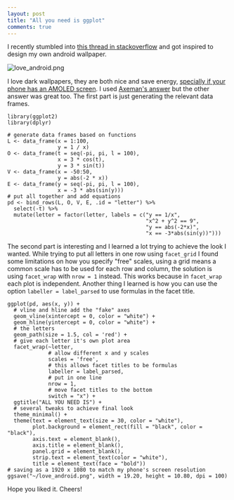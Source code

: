 ```yaml
---
layout: post
title: "All you need is ggplot"
comments: true
---
```


I recently stumbled into [this thread in stackoverflow](http://stackoverflow.com/questions/39870405/plotting-equations-in-r) and got inspired to design my own android wallpaper. 

![love_android.png][1]

I love dark wallpapers, they are both nice and save energy, [specially if your phone has an AMOLED screen](https://www.androidpit.com/how-black-wallpaper-can-save-your-battery). I used [Axeman's answer](http://stackoverflow.com/a/39871049/4654047) but the other answer was great too. The first part is just generating the relevant data frames.

```{r}
library(ggplot2)
library(dplyr)

# generate data frames based on functions 
L <- data_frame(x = 1:100,
                y = 1 / x)
O <- data_frame(t = seq(-pi, pi, l = 100),
                x = 3 * cos(t),
                y = 3 * sin(t))
V <- data_frame(x = -50:50,
                y = abs(-2 * x))
E <- data_frame(y = seq(-pi, pi, l = 100),
                x = -3 * abs(sin(y)))
# put all together and add equations 
pd <- bind_rows(L, O, V, E, .id = "letter") %>%
  select(-t) %>% 
  mutate(letter = factor(letter, labels = c("y == 1/x",
                                            "x^2 + y^2 == 9",
                                            "y == abs(-2*x)",
                                            "x == -3*abs(sin(y))")))
```

The second part is interesting and I learned a lot trying to achieve the look I wanted. While trying to put all letters in one row using `facet_grid` I found some limitations on how you specify "free" scales, using a grid means a common scale has to be used for each row and column, the solution is using `facet_wrap` with `nrow = 1` instead. This works because in `facet_wrap` each plot is independent. Another thing I learned is how you can use the option `labeller = label_parsed` to use formulas in the facet title. 

```{r}
ggplot(pd, aes(x, y)) +
  # vline and hline add the "fake" axes
  geom_vline(xintercept = 0, color = "white") + 
  geom_hline(yintercept = 0, color = "white") +
  # the letters
  geom_path(size = 1.5, col = 'red') +
  # give each letter it's own plot area
  facet_wrap(~letter, 
             # allow different x and y scales
             scales = 'free',
             # this allows facet titles to be formulas
             labeller = label_parsed,
             # put in one line
             nrow = 1, 
             # move facet titles to the bottom
             switch = "x") +
  ggtitle("ALL YOU NEED IS") +
  # several tweaks to achieve final look
  theme_minimal() +
  theme(text = element_text(size = 30, color = "white"),
        plot.background = element_rect(fill = "black", color = "black"),
        axis.text = element_blank(), 
        axis.title = element_blank(),
        panel.grid = element_blank(),
        strip.text = element_text(color = "white"),
        title = element_text(face = "bold"))
# saving as a 1920 x 1080 to match my phone's screen resolution
ggsave("~/love_android.png", width = 19.20, height = 10.80, dpi = 100)
```

Hope you liked it.
Cheers!

[1]: https://github.com/donlelek/donlelek.github.io/tree/master/img/posts/love_android.png
